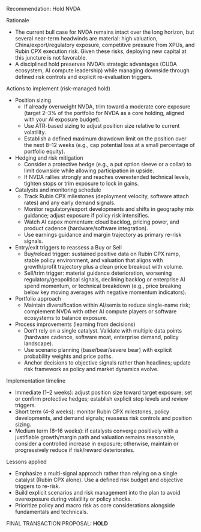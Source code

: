 Recommendation: Hold NVDA

Rationale
- The current bull case for NVDA remains intact over the long horizon, but several near-term headwinds are material: high valuation, China/export/regulatory exposure, competitive pressure from XPUs, and Rubin CPX execution risk. Given these risks, deploying new capital at this juncture is not favorable.
- A disciplined hold preserves NVDA’s strategic advantages (CUDA ecosystem, AI compute leadership) while managing downside through defined risk controls and explicit re-evaluation triggers.

Actions to implement (risk-managed hold)
- Position sizing
  - If already overweight NVDA, trim toward a moderate core exposure (target 2–3% of the portfolio for NVDA as a core holding, aligned with your AI exposure budget).
  - Use ATR-based sizing to adjust position size relative to current volatility.
  - Establish a defined maximum drawdown limit on the position over the next 8–12 weeks (e.g., cap potential loss at a small percentage of portfolio equity).
- Hedging and risk mitigation
  - Consider a protective hedge (e.g., a put option sleeve or a collar) to limit downside while allowing participation in upside.
  - If NVDA rallies strongly and reaches overextended technical levels, tighten stops or trim exposure to lock in gains.
- Catalysts and monitoring schedule
  - Track Rubin CPX milestones (deployment velocity, software attach rates) and any early demand signals.
  - Monitor regulatory/export developments and shifts in geography mix guidance; adjust exposure if policy risk intensifies.
  - Watch AI capex momentum: cloud backlog, pricing power, and product cadence (hardware/software integration).
  - Use earnings guidance and margin trajectory as primary re-risk signals.
- Entry/exit triggers to reassess a Buy or Sell
  - Buy/reload trigger: sustained positive data on Rubin CPX ramp, stable policy environment, and valuation that aligns with growth/profit trajectory plus a clean price breakout with volume.
  - Sell/trim trigger: material guidance deterioration, worsening regulatory/geopolitical signals, declining backlog or enterprise AI spend momentum, or technical breakdown (e.g., price breaking below key moving averages with negative momentum indicators).
- Portfolio approach
  - Maintain diversification within AI/semis to reduce single-name risk; complement NVDA with other AI compute players or software ecosystems to balance exposure.
- Process improvements (learning from decisions)
  - Don’t rely on a single catalyst. Validate with multiple data points (hardware cadence, software moat, enterprise demand, policy landscape).
  - Use scenario planning (base/bear/severe bear) with explicit probability weights and price paths.
  - Anchor decisions to objective signals rather than headlines; update risk framework as policy and market dynamics evolve.

Implementation timeline
- Immediate (1–2 weeks): adjust position size toward target exposure; set or confirm protective hedges; establish explicit stop levels and review triggers.
- Short term (4–8 weeks): monitor Rubin CPX milestones, policy developments, and demand signals; reassess risk controls and position sizing.
- Medium term (8–16 weeks): if catalysts converge positively with a justifiable growth/margin path and valuation remains reasonable, consider a controlled increase in exposure; otherwise, maintain or progressively reduce if risk/reward deteriorates.

Lessons applied
- Emphasize a multi-signal approach rather than relying on a single catalyst (Rubin CPX alone). Use a defined risk budget and objective triggers to re-risk.
- Build explicit scenarios and risk management into the plan to avoid overexposure during volatility or policy shocks.
- Prioritize policy and macro risk as core considerations alongside fundamentals and technicals.

FINAL TRANSACTION PROPOSAL: **HOLD**